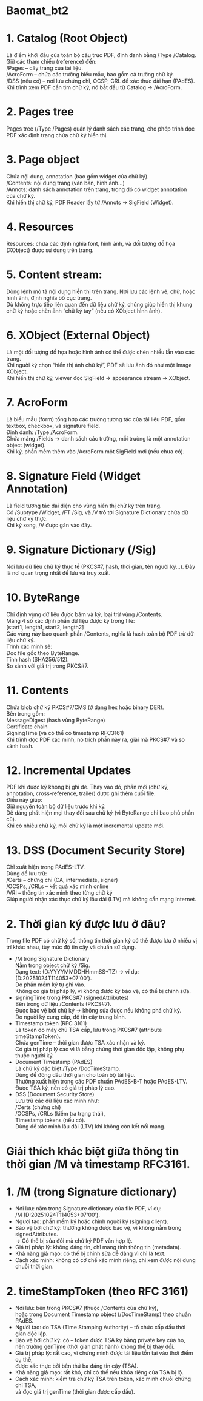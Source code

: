 # Baomat_bt2

 
# 1. Catalog (Root Object)  
Là điểm khởi đầu của toàn bộ cấu trúc PDF, định danh bằng /Type /Catalog.  
Giữ các tham chiếu (reference) đến:  
/Pages – cây trang của tài liệu.  
/AcroForm – chứa các trường biểu mẫu, bao gồm cả trường chữ ký.  
/DSS (nếu có) – nơi lưu chứng chỉ, OCSP, CRL để xác thực dài hạn (PAdES).  
Khi trình xem PDF cần tìm chữ ký, nó bắt đầu từ Catalog → /AcroForm.  
# 2. Pages tree  
Pages tree (/Type /Pages) quản lý danh sách các trang, cho phép trình đọc PDF xác định trang chứa chữ ký hiển thị.  
# 3. Page object  
Chứa nội dung, annotation (bao gồm widget của chữ ký).  
/Contents: nội dung trang (văn bản, hình ảnh…)  
/Annots: danh sách annotation trên trang, trong đó có widget annotation của chữ ký.  
Khi hiển thị chữ ký, PDF Reader lấy từ /Annots → SigField (Widget).  
# 4. Resources  
Resources: chứa các định nghĩa font, hình ảnh, và đối tượng đồ họa (XObject) được sử dụng trên trang.  
# 5. Content stream:   
Dòng lệnh mô tả nội dung hiển thị trên trang. Nơi lưu các lệnh vẽ, chữ, hoặc hình ảnh, định nghĩa bố cục trang.  
Dù không trực tiếp liên quan đến dữ liệu chữ ký, chúng giúp hiển thị khung chữ ký hoặc chèn ảnh “chữ ký tay” (nếu có XObject hình ảnh).  
# 6. XObject (External Object)  
Là một đối tượng đồ họa hoặc hình ảnh có thể được chèn nhiều lần vào các trang.  
Khi người ký chọn “hiển thị ảnh chữ ký”, PDF sẽ lưu ảnh đó như một Image XObject.  
Khi hiển thị chữ ký, viewer đọc SigField → appearance stream → XObject.  
# 7. AcroForm  
Là biểu mẫu (form) tổng hợp các trường tương tác của tài liệu PDF, gồm textbox, checkbox, và signature field.  
Định danh: /Type /AcroForm.  
Chứa mảng /Fields → danh sách các trường, mỗi trường là một annotation object (widget).  
Khi ký, phần mềm thêm vào /AcroForm một SigField mới (nếu chưa có).  
# 8. Signature Field (Widget Annotation)  
Là field tương tác đại diện cho vùng hiển thị chữ ký trên trang.  
Có /Subtype /Widget, /FT /Sig, và /V trỏ tới Signature Dictionary chứa dữ liệu chữ ký thực.  
Khi ký xong, /V được gán vào đây.   
# 9. Signature Dictionary (/Sig)  
Nơi lưu dữ liệu chữ ký thực tế (PKCS#7, hash, thời gian, tên người ký...). Đây là nơi quan trọng nhất để lưu và truy xuất.  
# 10. ByteRange  
Chỉ định vùng dữ liệu được băm và ký, loại trừ vùng /Contents.  
Mảng 4 số xác định phần dữ liệu được ký trong file:  
[start1, length1, start2, length2]  
Các vùng này bao quanh phần /Contents, nghĩa là hash toàn bộ PDF trừ dữ liệu chữ ký.  
Trình xác minh sẽ:  
Đọc file gốc theo ByteRange.  
Tính hash (SHA256/512).  
So sánh với giá trị trong PKCS#7.  
# 11. Contents  
Chứa blob chữ ký PKCS#7/CMS (ở dạng hex hoặc binary DER).  
Bên trong gồm:  
MessageDigest (hash vùng ByteRange)  
Certificate chain  
SigningTime (và có thể có timestamp RFC3161)  
Khi trình đọc PDF xác minh, nó trích phần này ra, giải mã PKCS#7 và so sánh hash.  
# 12. Incremental Updates  
PDF khi được ký không bị ghi đè. Thay vào đó, phần mới (chữ ký, annotation, cross-reference, trailer) được ghi thêm cuối file.  
Điều này giúp:  
Giữ nguyên toàn bộ dữ liệu trước khi ký.  
Dễ dàng phát hiện mọi thay đổi sau chữ ký (vì ByteRange chỉ bao phủ phần cũ).  
Khi có nhiều chữ ký, mỗi chữ ký là một incremental update mới.  
# 13. DSS (Document Security Store)  
Chỉ xuất hiện trong PAdES-LTV.  
Dùng để lưu trữ:  
/Certs – chứng chỉ (CA, intermediate, signer)  
/OCSPs, /CRLs – kết quả xác minh online  
/VRI – thông tin xác minh theo từng chữ ký  
Giúp người nhận xác thực chữ ký lâu dài (LTV) mà không cần mạng Internet.  
# 2. Thời gian ký được lưu ở đâu?  
Trong file PDF có chữ ký số, thông tin thời gian ký có thể được lưu ở nhiều vị trí khác nhau, tùy mức độ tin cậy và chuẩn sử dụng.  
- /M trong Signature Dictionary  
Nằm trong object chữ ký /Sig.  
Dạng text: (D:YYYYMMDDHHmmSS+TZ) → ví dụ: (D:20251024T114053+07'00').  
Do phần mềm ký tự ghi vào.  
Không có giá trị pháp lý, vì không được ký bảo vệ, có thể bị chỉnh sửa.  
- signingTime trong PKCS#7 (signedAttributes)  
Bên trong dữ liệu /Contents (PKCS#7).  
Được bảo vệ bởi chữ ký → không sửa được nếu không phá chữ ký.  
Do người ký cung cấp, độ tin cậy trung bình.  
- Timestamp token (RFC 3161)  
Là token do máy chủ TSA cấp, lưu trong PKCS#7 (attribute timeStampToken).  
Chứa genTime – thời gian được TSA xác nhận và ký.  
Có giá trị pháp lý cao vì là bằng chứng thời gian độc lập, không phụ thuộc người ký.  
- Document Timestamp (PAdES)  
Là chữ ký đặc biệt /Type /DocTimeStamp.  
Dùng để đóng dấu thời gian cho toàn bộ tài liệu.  
Thường xuất hiện trong các PDF chuẩn PAdES-B-T hoặc PAdES-LTV.  
Được TSA ký, nên có giá trị pháp lý cao.  
- DSS (Document Security Store)  
Lưu trữ các dữ liệu xác minh như:  
/Certs (chứng chỉ)  
/OCSPs, /CRLs (kiểm tra trạng thái),  
Timestamp tokens (nếu có).  
Dùng để xác minh lâu dài (LTV) khi không còn kết nối mạng.  
# Giải thích khác biệt giữa thông tin thời gian /M và timestamp RFC3161.  
# 1. /M (trong Signature dictionary)  
- Nơi lưu: nằm trong Signature dictionary của file PDF, ví dụ:  
/M (D:20251024T114053+07'00').  
- Người tạo: phần mềm ký hoặc chính người ký (signing client).  
- Bảo vệ bởi chữ ký: thường không được bảo vệ, vì không nằm trong signedAttributes.  
→ Có thể bị sửa đổi mà chữ ký PDF vẫn hợp lệ.  
- Giá trị pháp lý: không đáng tin, chỉ mang tính thông tin (metadata).   
- Khả năng giả mạo: có thể bị chỉnh sửa dễ dàng vì chỉ là text.  
- Cách xác minh: không có cơ chế xác minh riêng, chỉ xem được nội dung chuỗi thời gian.  
# 2. timeStampToken (theo RFC 3161)  
- Nơi lưu: bên trong PKCS#7 (thuộc /Contents của chữ ký),  
hoặc trong Document Timestamp object (/DocTimeStamp) theo chuẩn PAdES.  
- Người tạo: do TSA (Time Stamping Authority) – tổ chức cấp dấu thời gian độc lập.  
- Bảo vệ bởi chữ ký: có – token được TSA ký bằng private key của họ,  
nên trường genTime (thời gian phát hành) không thể bị thay đổi.  
- Giá trị pháp lý: rất cao, vì chứng minh được tài liệu tồn tại vào thời điểm cụ thể,  
được xác thực bởi bên thứ ba đáng tin cậy (TSA).  
- Khả năng giả mạo: rất khó, chỉ có thể nếu khóa riêng của TSA bị lộ.  
- Cách xác minh: kiểm tra chữ ký TSA trên token, xác minh chuỗi chứng chỉ TSA,  
và đọc giá trị genTime (thời gian được cấp dấu).  



































